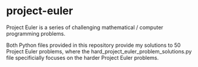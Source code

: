 # project-euler
Project Euler is a series of challenging mathematical / computer programming problems.

Both Python files provided in this repository provide my solutions to 50 Project Euler problems, where the hard_project_euler_problem_solutions.py file specificially focuses on the harder Project Euler problems. 
